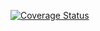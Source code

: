 [![Coverage Status](https://coveralls.io/repos/github/Ewanjiru/document-management-system/badge.svg?branch=develop)](https://coveralls.io/github/Ewanjiru/document-management-system?branch=develop)